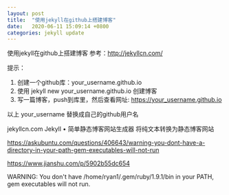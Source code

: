 ```yaml
---
layout: post
title:  "使用jekyll在github上搭建博客"
date:   2020-06-11 15:09:14 +0800
categories: jekyll update
---
```


使用jekyll在github上搭建博客
参考：http://jekyllcn.com/

提示：
1. 创建一个github库：your_username.github.io
2. 使用 jekyll new your_username.github.io 创建博客
3. 写一篇博客，push到库里，然后查看网址: https://your_username.github.io

以上 your_username 替换成自己的github用户名

jekyllcn.com
Jekyll • 简单静态博客网站生成器
将纯文本转换为静态博客网站

https://askubuntu.com/questions/406643/warning-you-dont-have-a-directory-in-your-path-gem-executables-will-not-run

https://www.jianshu.com/p/5902b55dc654

WARNING:  You don't have /home/ryan1/.gem/ruby/1.9.1/bin in your PATH,
    gem executables will not run.